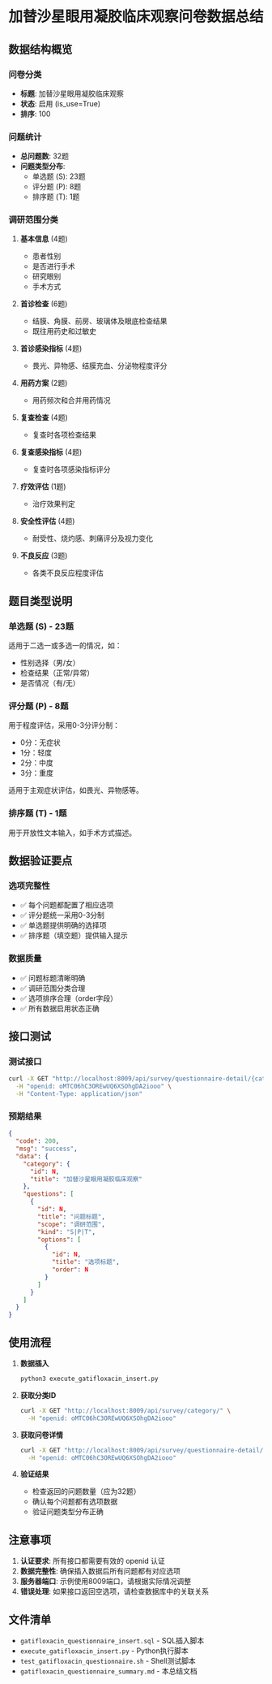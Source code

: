 # 加替沙星眼用凝胶临床观察问卷数据总结

## 数据结构概览

### 问卷分类
- **标题**: 加替沙星眼用凝胶临床观察
- **状态**: 启用 (is_use=True)
- **排序**: 100

### 问题统计
- **总问题数**: 32题
- **问题类型分布**:
  - 单选题 (S): 23题
  - 评分题 (P): 8题
  - 排序题 (T): 1题

### 调研范围分类
1. **基本信息** (4题)
   - 患者性别
   - 是否进行手术
   - 研究眼别
   - 手术方式

2. **首诊检查** (6题)
   - 结膜、角膜、前房、玻璃体及眼底检查结果
   - 既往用药史和过敏史

3. **首诊感染指标** (4题)
   - 畏光、异物感、结膜充血、分泌物程度评分

4. **用药方案** (2题)
   - 用药频次和合并用药情况

5. **复查检查** (4题)
   - 复查时各项检查结果

6. **复查感染指标** (4题)
   - 复查时各项感染指标评分

7. **疗效评估** (1题)
   - 治疗效果判定

8. **安全性评估** (4题)
   - 耐受性、烧灼感、刺痛评分及视力变化

9. **不良反应** (3题)
   - 各类不良反应程度评估

## 题目类型说明

### 单选题 (S) - 23题
适用于二选一或多选一的情况，如：
- 性别选择（男/女）
- 检查结果（正常/异常）
- 是否情况（有/无）

### 评分题 (P) - 8题
用于程度评估，采用0-3分评分制：
- 0分：无症状
- 1分：轻度
- 2分：中度  
- 3分：重度

适用于主观症状评估，如畏光、异物感等。

### 排序题 (T) - 1题
用于开放性文本输入，如手术方式描述。

## 数据验证要点

### 选项完整性
- ✅ 每个问题都配置了相应选项
- ✅ 评分题统一采用0-3分制
- ✅ 单选题提供明确的选择项
- ✅ 排序题（填空题）提供输入提示

### 数据质量
- ✅ 问题标题清晰明确
- ✅ 调研范围分类合理
- ✅ 选项排序合理（order字段）
- ✅ 所有数据启用状态正确

## 接口测试

### 测试接口
```bash
curl -X GET "http://localhost:8009/api/survey/questionnaire-detail/{category_id}/" \
  -H "openid: oMTC06hC3OREwUQ6XSOhgDA2iooo" \
  -H "Content-Type: application/json"
```

### 预期结果
```json
{
  "code": 200,
  "msg": "success",
  "data": {
    "category": {
      "id": N,
      "title": "加替沙星眼用凝胶临床观察"
    },
    "questions": [
      {
        "id": N,
        "title": "问题标题",
        "scope": "调研范围",
        "kind": "S|P|T",
        "options": [
          {
            "id": N,
            "title": "选项标题",
            "order": N
          }
        ]
      }
    ]
  }
}
```

## 使用流程

1. **数据插入**
   ```bash
   python3 execute_gatifloxacin_insert.py
   ```

2. **获取分类ID**
   ```bash
   curl -X GET "http://localhost:8009/api/survey/category/" \
     -H "openid: oMTC06hC3OREwUQ6XSOhgDA2iooo"
   ```

3. **获取问卷详情**
   ```bash
   curl -X GET "http://localhost:8009/api/survey/questionnaire-detail/{category_id}/" \
     -H "openid: oMTC06hC3OREwUQ6XSOhgDA2iooo"
   ```

4. **验证结果**
   - 检查返回的问题数量（应为32题）
   - 确认每个问题都有选项数据
   - 验证问题类型分布正确

## 注意事项

1. **认证要求**: 所有接口都需要有效的 openid 认证
2. **数据完整性**: 确保插入数据后所有问题都有对应选项
3. **服务器端口**: 示例使用8009端口，请根据实际情况调整
4. **错误处理**: 如果接口返回空选项，请检查数据库中的关联关系

## 文件清单

- `gatifloxacin_questionnaire_insert.sql` - SQL插入脚本
- `execute_gatifloxacin_insert.py` - Python执行脚本
- `test_gatifloxacin_questionnaire.sh` - Shell测试脚本
- `gatifloxacin_questionnaire_summary.md` - 本总结文档